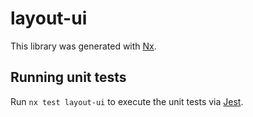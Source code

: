 # layout-ui

This library was generated with [Nx](https://nx.dev).

## Running unit tests

Run `nx test layout-ui` to execute the unit tests via [Jest](https://jestjs.io).

